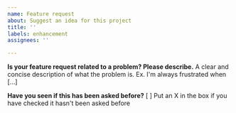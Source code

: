 ```yaml
---
name: Feature request
about: Suggest an idea for this project
title: ''
labels: enhancement
assignees: ''

---
```


**Is your feature request related to a problem? Please describe.**
A clear and concise description of what the problem is. Ex. I'm always frustrated when [...]

**Have you seen if this has been asked before?**
[ ] Put an X in the box if you have checked it hasn't been asked before

